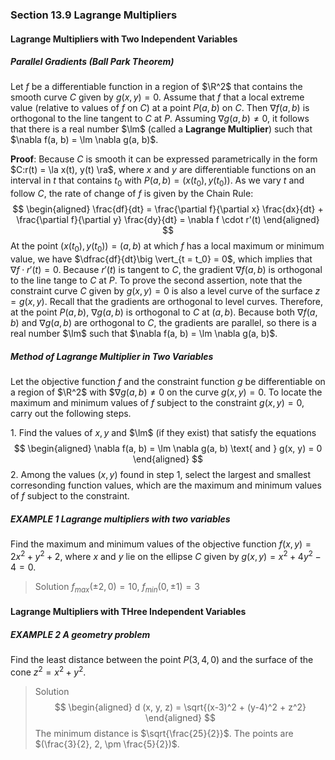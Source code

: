### Section 13.9 Lagrange Multipliers

#### Lagrange Multipliers with Two Independent Variables

##### Parallel Gradients (Ball Park Theorem)
Let $f$ be a differentiable function in a region of $\R^2$ that contains the smooth curve $C$ given by $g(x, y) = 0$. Assume that $f$ that a local extreme value (relative to values of $f$ on $C$) at a point $P(a, b)$ on $C$. Then $\nabla f(a, b)$ is orthogonal to the line tangent to $C$ at $P$. Assuming $\nabla g(a, b) \ne 0$, it follows that there is a real number $\lm$ (called a **Lagrange Multiplier**) such that $\nabla f(a, b) = \lm \nabla g(a, b)$.

**Proof**: Because $C$ is smooth it can be expressed parametrically in the form $C:r(t) = \la x(t), y(t) \ra$, where $x$ and $y$ are differentiable functions on an interval in $t$ that contains $t_0$ with $P(a, b) = (x(t_0), y(t_0))$. As we vary $t$ and follow $C$, the rate of change of $f$ is given by the Chain Rule:
$$
\begin{aligned}
\frac{df}{dt} = \frac{\partial f}{\partial x} \frac{dx}{dt} + \frac{\partial f}{\partial y} \frac{dy}{dt} = \nabla f \cdot r'(t)
\end{aligned}
$$
At the point $(x(t_0), y(t_0)) = (a, b)$ at which $f$ has a local maximum or minimum value, we have $\dfrac{df}{dt}\big \vert_{t = t_0} = 0$, which implies that $\nabla f \cdot r'(t) = 0$. Because $r'(t)$ is tangent to $C$, the gradient $\nabla f(a, b)$ is orthogonal to the line tange to $C$ at $P$.
To prove the second assertion, note that the constraint curve $C$ given by $g(x, y) = 0$ is also a level curve of the surface $z= g(x, y)$. Recall that the gradients are orthogonal to level curves. Therefore, at the point $P(a, b)$, $\nabla g(a, b)$ is orthogonal to $C$ at $(a, b)$. Because both $\nabla f(a, b)$ and $\nabla g(a, b)$ are orthogonal to $C$, the gradients are parallel, so there is a real number $\lm$ such that $\nabla f(a, b) = \lm \nabla g(a, b)$.

##### Method of Lagrange Multiplier in Two Variables
Let the objective function $f$ and the constraint function $g$ be differentiable on a region of $\R^2$ with $$\nabla g(a, b) \ne 0$ on the curve $g(x, y) = 0$. To locate the maximum and minimum values of $f$ subject to the constraint $g(x, y) = 0$, carry out the following steps.

1\. Find the values of $x, y$ and $\lm$ (if they exist) that satisfy the equations
$$
\begin{aligned}
\nabla f(a, b) = \lm \nabla g(a, b) \text{ and } g(x, y) = 0
\end{aligned}
$$
2\. Among the values $(x, y)$ found in step 1, select the largest and smallest corresonding function values, which are the maximum and minimum values of $f$ subject to the constraint.

##### EXAMPLE 1 Lagrange multipliers with two variables
Find the maximum and minimum values of the objective function $f(x, y) = 2x^2 + y^2 + 2$, where $x$ and $y$ lie on the ellipse $C$ given by $g(x, y) = x^2 + 4y^2 -4 = 0$.
>Solution
$f_{max} (\pm 2, 0) = 10$, $f_{min}(0, \pm 1) = 3$

#### Lagrange Multipliers with THree Independent Variables

##### EXAMPLE 2  A geometry problem
Find the least distance between the point $P(3, 4, 0)$ and the surface of the cone $z^2 = x^2 + y^2$.
>Solution
$$
\begin{aligned}
d (x, y, z) = \sqrt{(x-3)^2 + (y-4)^2 + z^2}
\end{aligned}
$$
The minimum distance is $\sqrt{\frac{25}{2}}$. The points are $(\frac{3}{2}, 2, \pm \frac{5}{2})$.
